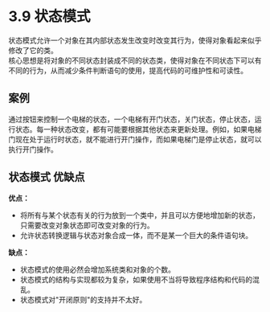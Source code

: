 # 3.9 状态模式
状态模式允许一个对象在其内部状态发生改变时改变其行为，使得对象看起来似乎修改了它的类。  
核心思想是将对象的不同状态封装成不同的状态类，使得对象在不同状态下可以有不同的行为，从而减少条件判断语句的使用，提高代码的可维护性和可读性。

## 案例
通过按钮来控制一个电梯的状态，一个电梯有开门状态，关门状态，停止状态，运行状态。每一种状态改变，都有可能要根据其他状态来更新处理。例如，如果电梯门现在处于运行时状态，就不能进行开门操作，而如果电梯门是停止状态，就可以执行开门操作。

## 状态模式 优缺点

**优点：**

+ 将所有与某个状态有关的行为放到一个类中，并且可以方便地增加新的状态，只需要改变对象状态即可改变对象的行为。
+ 允许状态转换逻辑与状态对象合成一体，而不是某一个巨大的条件语句块。

**缺点：**

+ 状态模式的使用必然会增加系统类和对象的个数。
+ 状态模式的结构与实现都较为复杂，如果使用不当将导致程序结构和代码的混乱。
+ 状态模式对"开闭原则"的支持并不太好。